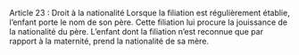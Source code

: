 Article 23 : Droit à la nationalité
Lorsque la filiation est régulièrement établie, l’enfant porte le nom de son père. Cette filiation lui procure la jouissance de la nationalité du père. L’enfant dont la filiation n’est reconnue que par rapport à la maternité, prend la nationalité de sa mère.